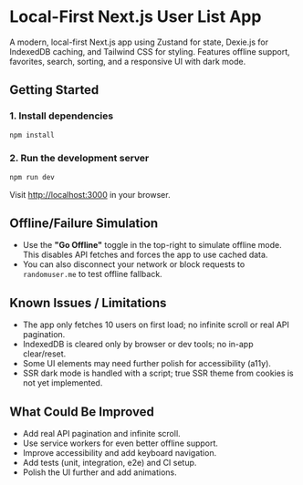 # Local-First Next.js User List App

A modern, local-first Next.js app using Zustand for state, Dexie.js for IndexedDB caching, and Tailwind CSS for styling. Features offline support, favorites, search, sorting, and a responsive UI with dark mode.

## Getting Started

### 1. Install dependencies
```bash
npm install
```

### 2. Run the development server
```bash
npm run dev
```
Visit [http://localhost:3000](http://localhost:3000) in your browser.

## Offline/Failure Simulation
- Use the **"Go Offline"** toggle in the top-right to simulate offline mode. This disables API fetches and forces the app to use cached data.
- You can also disconnect your network or block requests to `randomuser.me` to test offline fallback.

## Known Issues / Limitations
- The app only fetches 10 users on first load; no infinite scroll or real API pagination.
- IndexedDB is cleared only by browser or dev tools; no in-app clear/reset.
- Some UI elements may need further polish for accessibility (a11y).
- SSR dark mode is handled with a script; true SSR theme from cookies is not yet implemented.

## What Could Be Improved
- Add real API pagination and infinite scroll.
- Use service workers for even better offline support.
- Improve accessibility and add keyboard navigation.
- Add tests (unit, integration, e2e) and CI setup.
- Polish the UI further and add animations.
